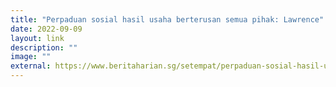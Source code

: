 ```yaml
---
title: "Perpaduan sosial hasil usaha berterusan semua pihak: Lawrence"
date: 2022-09-09
layout: link
description: ""
image: ""
external: https://www.beritaharian.sg/setempat/perpaduan-sosial-hasil-usaha-berterusan-semua-pihak-lawrence
---
```

